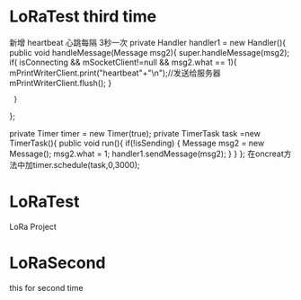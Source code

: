 # LoRaTest third time
新增 heartbeat 心跳每隔 3秒一次
private Handler handler1 = new Handler(){
     public void handleMessage(Message msg2){
         super.handleMessage(msg2);
         if( isConnecting && mSocketClient!=null && msg2.what == 1){
             mPrintWriterClient.print("heartbeat"+"\n");//发送给服务器
             mPrintWriterClient.flush();
         }

     }
   };

   private Timer timer = new Timer(true);
   private TimerTask task =new TimerTask(){
     public void run(){
         if(!isSending)
         {
             Message msg2 = new Message();
             msg2.what = 1;
             handler1.sendMessage(msg2);
         }
     }
   };
   在oncreat方法中加timer.schedule(task,0,3000);

# LoRaTest
LoRa Project
# LoRaSecond
this for second time
